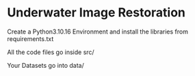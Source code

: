 # Underwater Image Restoration

Create a Python3.10.16 Environment and install the libraries from requirements.txt

All the code files go inside src/

Your Datasets go into data/
